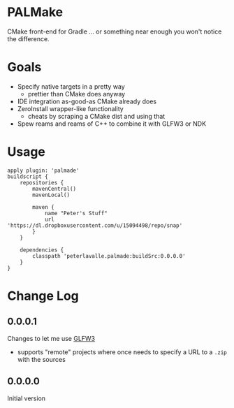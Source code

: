 # PALMake

CMake front-end for Gradle ... or something near enough you won't notice the difference.

# Goals

* Specify native targets in a pretty way
	* prettier than CMake does anyway
* IDE integration as-good-as CMake already does
* ZeroInstall wrapper-like functionality
	* cheats by scraping a CMake dist and using that
* Spew reams and reams of C++ to combine it with GLFW3 or NDK

# Usage
	apply plugin: 'palmade'
	buildscript {
		repositories {
			mavenCentral()
			mavenLocal()

			maven {
				name "Peter's Stuff"
				url 'https://dl.dropboxusercontent.com/u/15094498/repo/snap'
			}
		}

		dependencies {
			classpath 'peterlavalle.palmade:buildSrc:0.0.0.0'
		}
	}

# Change Log

## 0.0.0.1

Changes to let me use [GLFW3](http://www.glfw.org/)

* supports "remote" projects where once needs to specify a URL to a `.zip` with the sources


## 0.0.0.0

Initial version
